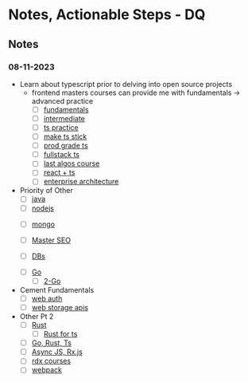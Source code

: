# Notes, Actionable Steps - DQ

## Notes
### 08-11-2023
- Learn about typescript prior to delving into open source projects
    - frontend masters courses can provide me with fundamentals -> advanced practice
        * [ ] [fundamentals](https://frontendmasters.com/courses/typescript-v3/compiling-a-typescript-program/)
        * [ ] [intermediate](https://frontendmasters.com/courses/intermediate-typescript/)
        * [ ] [ts practice](https://frontendmasters.com/courses/typescript-practice/)
        * [ ] [make ts stick](https://frontendmasters.com/courses/typescript-practice/)
        * [ ] [prod grade ts](https://frontendmasters.com/courses/production-typescript/)
        * [ ] [fullstack ts](https://frontendmasters.com/courses/fullstack-typescript/)
        * [ ] [last algos course](https://frontendmasters.com/courses/algorithms/)
        * [ ] [react + ts](https://frontendmasters.com/courses/react-typescript-v2/)
        * [ ] [enterprise architecture](https://frontendmasters.com/courses/enterprise-patterns/)

- Priority of Other
    * [ ] [java](https://frontendmasters.com/courses/java/)
    * [ ] [nodejs](https://frontendmasters.com/learn/node-js/)
    - [ ] [mongo](https://frontendmasters.com/courses/mongodb/)

    - [ ] [Master SEO](https://frontendmasters.com/teachers/mike-north/#:~:text=Modern%20Search%20Engine%20Optimization%20(SEO))
    - [ ] [DBs](https://frontendmasters.com/courses/databases/)
    * [ ] [Go](https://frontendmasters.com/courses/go-basics/)
        - [ ] [2-Go](https://frontendmasters.com/courses/go-for-js-devs/)

- Cement Fundamentals
    * [ ] [web auth](https://frontendmasters.com/courses/web-auth-apis/)
    * [ ] [web storage apis](https://frontendmasters.com/courses/web-storage-apis/)

- Other Pt 2
    * [ ] [Rust](https://frontendmasters.com/courses/rust/)
        - [ ] [Rust for ts](https://frontendmasters.com/courses/rust-ts-devs/)
    * [ ] [Go, Rust, Ts](https://frontendmasters.com/courses/typescript-go-rust/)
    * [ ] [Async JS, Rx.js](https://frontendmasters.com/learn/async-rx-js/)
    * [ ] [rdx courses](https://frontendmasters.com/courses/?q=redux)
    * [ ] [webpack](https://frontendmasters.com/learn/webpack/)
